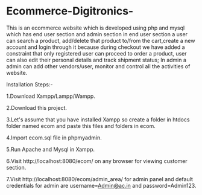 # Ecommerce-Digitronics-

This is an ecommerce website which is developed using php and mysql which has end user section and admin section in end user section a user can search a product, add/delete that product to/from the cart,create a new account and login through it because during checkout we have added a constraint that only registered user can proceed to order a product, user can also edit their personal details and track shipment status; In admin a admin can add other vendors/user,  monitor and control all the activities of website.

Installation Steps:-

1.Download Xampp/Lampp/Wampp.

2.Download this project.

3.Let's assume that you have installed Xampp so create a folder in htdocs folder named ecom and paste this files and folders in ecom.

4.Import ecom.sql file in phpmyadmin.

5.Run Apache and Mysql in Xampp.

6.Visit http://localhost:8080/ecom/ on any browser for viewing customer section.

7.Visit http://localhost:8080/ecom/admin_area/ for admin panel and default credentials for admin are username=Admin@ac.in and password=Admin123.
